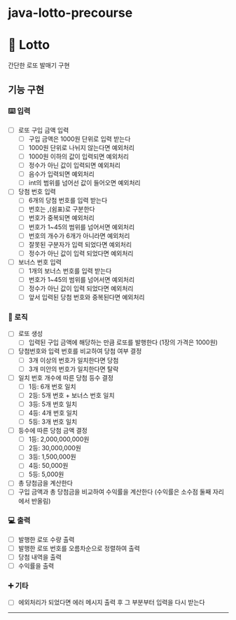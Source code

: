 # java-lotto-precourse

# 🎰 Lotto

간단한 로또 발매기 구현

## 기능 구현

### ⌨️ 입력

- [ ]  로또 구입 금액 입력
    - [ ]  구입 금액은 1000원 단위로 입력 받는다
    - [ ]  1000원 단위로 나뉘지 않는다면 예외처리
    - [ ]  1000원 이하의 값이 입력되면 예외처리
    - [ ]  정수가 아닌 값이 입력되면 예외처리
    - [ ]  음수가 입력되면 예외처리
    - [ ]  int의 범위를 넘어선 값이 들어오면 예외처리
- [ ]  당첨 번호 입력
    - [ ]  6개의 당첨 번호를 입력 받는다
    - [ ]  번호는 ,(쉼표)로 구분한다
    - [ ]  번호가 중복되면 예외처리
    - [ ]  번호가 1~45의 범위를 넘어서면 예외처리
    - [ ]  번호의 개수가 6개가 아니라면 예외처리
    - [ ]  잘못된 구분자가 입력 되었다면 예외처리
    - [ ]  정수가 아닌 값이 입력 되었다면 예외처리
- [ ]  보너스 번호 입력
    - [ ]  1개의 보너스 번호를 입력 받는다
    - [ ]  번호가 1~45의 범위를 넘어서면 예외처리
    - [ ]  정수가 아닌 값이 입력 되었다면 예외처리
    - [ ]  앞서 입력된 당첨 번호와 중복된다면 예외처리

### 🔄 로직

- [ ]  로또 생성
    - [ ]  입력된 구입 금액에 해당하는 만큼 로또를 발행한다 (1장의 가격은 1000원)
- [ ]  당첨번호와 입력 번호를 비교하여 당첨 여부 결정
    - [ ]  3개 이상의 번호가 일치한다면 당첨
    - [ ]  3개 미안의 번호가 일치한다면 탈락
- [ ]  일치 번호 개수에 따른 당첨 등수 결정
    - [ ]  1등: 6개 번호 일치
    - [ ]  2등: 5개 번호 + 보너스 번호 일치
    - [ ]  3등: 5개 번호 일치
    - [ ]  4등: 4개 번호 일치
    - [ ]  5등: 3개 번호 일치
- [ ]  등수에 따른 당첨 금액 결정
    - [ ]  1등: 2,000,000,000원
    - [ ]  2등: 30,000,000원
    - [ ]  3등: 1,500,000원
    - [ ]  4등: 50,000원
    - [ ]  5등: 5,000원
- [ ]  총 당첨금을 계산한다
- [ ]  구입 금액과 총 당첨금을 비교하여 수익률을 계산한다 (수익률은 소수점 둘째 자리에서 반올림)

### 💻 출력

- [ ]  발행한 로또 수량 출력
- [ ]  발행한 로또 번호를 오름차순으로 정렬하여 출력
- [ ]  당첨 내역을 출력
- [ ]  수익률을 출력

### ➕ 기타

- [ ]  에외처리가 되었다면 에러 메시지 출력 후 그 부분부터 입력을 다시 받는다

---